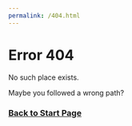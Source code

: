```yaml
---
permalink: /404.html
---
```


# Error 404

No such place exists.

Maybe you followed a wrong path?

### [Back to Start Page](https://phyzicz.github.io/cow/one)
